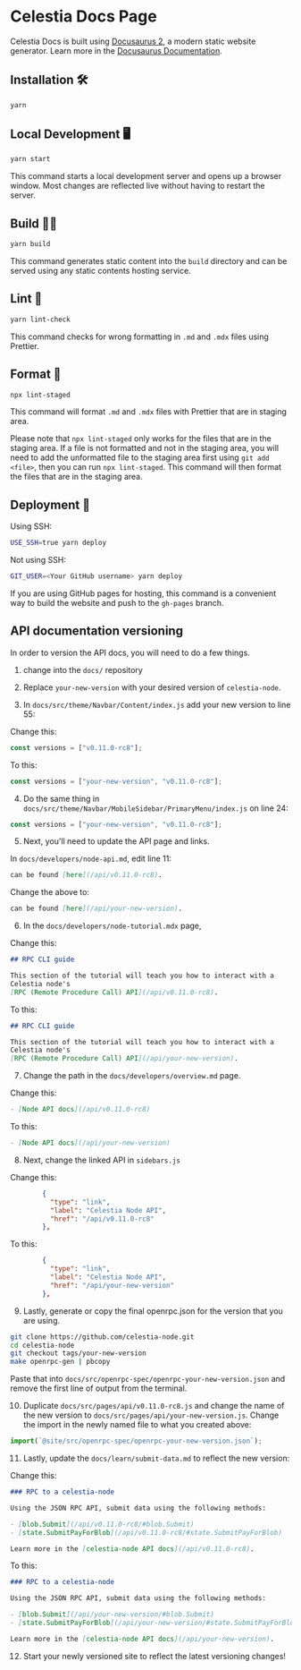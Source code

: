 # Celestia Docs Page

Celestia Docs is built using [Docusaurus 2](https://docusaurus.io), a modern static website generator.
Learn more in the
[Docusaurus Documentation](https://docusaurus.io/docs).

## Installation 🛠️

```sh
yarn
```

## Local Development 🖥️

```sh
yarn start
```

This command starts a local development server and opens up a browser window. Most changes are reflected live without having to restart the server.

## Build 👷‍♀️

```sh
yarn build
```

This command generates static content into the `build` directory and can be served using any static contents hosting service.

## Lint 🔎

```sh
yarn lint-check
```

This command checks for wrong formatting in `.md` and `.mdx` files using Prettier.

## Format 📝

```sh
npx lint-staged
```

This command will format `.md` and `.mdx` files with Prettier that are in staging area.

Please note that `npx lint-staged` only works for the files that are in the
staging area. If a file is not formatted and not in the staging area, you will
need to add the unformatted file to the staging area first using `git add <file>`,
then you can run `npx lint-staged`. This command will then format the files that are in the staging area.

## Deployment 🚀

Using SSH:

```sh
USE_SSH=true yarn deploy
```

Not using SSH:

```sh
GIT_USER=<Your GitHub username> yarn deploy
```

If you are using GitHub pages for hosting, this command is a convenient way to build the website and push to the `gh-pages` branch.

## API documentation versioning

In order to version the API docs, you will need to do a few things.

1. change into the `docs/` repository

2. Replace `your-new-version` with your desired version of `celestia-node`.

3. In `docs/src/theme/Navbar/Content/index.js` add your new version to line 55:

Change this:

```js
const versions = ["v0.11.0-rc8"];
```

To this:

```js
const versions = ["your-new-version", "v0.11.0-rc8"];
```

4. Do the same thing in `docs/src/theme/Navbar/MobileSidebar/PrimaryMenu/index.js` on line 24:

```js
const versions = ["your-new-version", "v0.11.0-rc8"];
```

5. Next, you'll need to update the API page and links.

In `docs/developers/node-api.md`, edit line 11:

```md
can be found [here](/api/v0.11.0-rc8).
```

Change the above to:

```md
can be found [here](/api/your-new-version).
```

6. In the `docs/developers/node-tutorial.mdx` page,

Change this:

```md
## RPC CLI guide

This section of the tutorial will teach you how to interact with a
Celestia node's
[RPC (Remote Procedure Call) API](/api/v0.11.0-rc8).
```

To this:

```md
## RPC CLI guide

This section of the tutorial will teach you how to interact with a
Celestia node's
[RPC (Remote Procedure Call) API](/api/your-new-version).
```

7. Change the path in the `docs/developers/overview.md` page.

Change this:

```md
- [Node API docs](/api/v0.11.0-rc8)
```

To this:

```md
- [Node API docs](/api/your-new-version)
```

8. Next, change the linked API in `sidebars.js`

Change this:

```json
        {
          "type": "link",
          "label": "Celestia Node API",
          "href": "/api/v0.11.0-rc8"
        },
```

To this:

```json
        {
          "type": "link",
          "label": "Celestia Node API",
          "href": "/api/your-new-version"
        },
```

9. Lastly, generate or copy the final openrpc.json for the version that you are using.

```bash
git clone https://github.com/celestia-node.git
cd celestia-node
git checkout tags/your-new-version
make openrpc-gen | pbcopy
```

Paste that into `docs/src/openrpc-spec/openrpc-your-new-version.json`
and remove the first line of output from the terminal.

10. Duplicate `docs/src/pages/api/v0.11.0-rc8.js` and change the name of the new version to `docs/src/pages/api/your-new-version.js`. Change the import in the newly named file to what you created above:

```js
import(`@site/src/openrpc-spec/openrpc-your-new-version.json`);
```

11. Lastly, update the `docs/learn/submit-data.md` to reflect the new version:

Change this:

```md
### RPC to a celestia-node

Using the JSON RPC API, submit data using the following methods:

- [blob.Submit](/api/v0.11.0-rc8/#blob.Submit)
- [state.SubmitPayForBlob](/api/v0.11.0-rc8/#state.SubmitPayForBlob)

Learn more in the [celestia-node API docs](/api/v0.11.0-rc8).
```

To this:

```md
### RPC to a celestia-node

Using the JSON RPC API, submit data using the following methods:

- [blob.Submit](/api/your-new-version/#blob.Submit)
- [state.SubmitPayForBlob](/api/your-new-version/#state.SubmitPayForBlob)

Learn more in the [celestia-node API docs](/api/your-new-version).
```

12. Start your newly versioned site to reflect the latest versioning changes!
